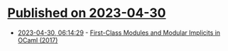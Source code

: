 # [Published on 2023-04-30](index.md)

* [2023-04-30, 06:14:29](https://lobste.rs/s/p6or46/first_class_modules_modular_implicits) - [First-Class Modules and Modular Implicits in OCaml (2017)](https://tycon.github.io/modular-implicits.html)
